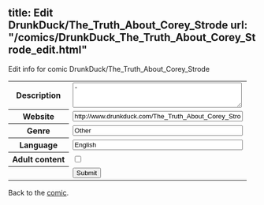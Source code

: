 title: Edit DrunkDuck/The_Truth_About_Corey_Strode
url: "/comics/DrunkDuck_The_Truth_About_Corey_Strode_edit.html"
---
Edit info for comic DrunkDuck/The_Truth_About_Corey_Strode

<form name="comic" action="http://gaepostmail.appspot.com/comic/" method="post">
<table class="comicinfo">
<tr>
<th>Description</th><td><textarea name="description" cols="40" rows="3">-</textarea></td>
</tr>
<tr>
<th>Website</th><td><input type="text" name="url" value="http://www.drunkduck.com/The_Truth_About_Corey_Strode/" size="40"/></td>
</tr>
<tr>
<th>Genre</th><td><input type="text" name="genre" value="Other" size="40"/></td>
</tr>
<tr>
<th>Language</th><td><input type="text" name="language" value="English" size="40"/></td>
</tr>
<tr>
<th>Adult content</th><td><input type="checkbox" name="adult" value="adult" /></td>
</tr>
<tr>
<th></th><td>
<input type="hidden" name="comic" value="DrunkDuck_The_Truth_About_Corey_Strode" />
<input type="submit" name="submit" value="Submit" />
</td>
</tr>
</table>
</form>

Back to the [comic](DrunkDuck_The_Truth_About_Corey_Strode.html).
